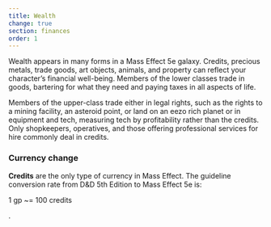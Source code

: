 ```yaml
---
title: Wealth
change: true
section: finances
order: 1
---
```

Wealth appears in many forms in a Mass Effect 5e galaxy. Credits, precious metals, trade goods, art objects, animals, and
property can reflect your character’s financial well-being. Members of the lower classes trade in goods, bartering for
what they need and paying taxes in all aspects of life.

Members of the upper-class trade either in legal rights, such as the rights to a mining facility, an asteroid point, or
land on an eezo rich planet or in equipment and tech, measuring tech by profitability rather than the credits. Only
shopkeepers, operatives, and those offering professional services for hire commonly deal in credits.

### Currency <v-chip color="orange accent-2" text-color="black" class="v-chip--x-small">change</v-chip>
__Credits__ are the only type of currency in Mass Effect. The guideline conversion rate from D&D 5th Edition to Mass
Effect 5e is:

<p class="headline">1 gp ~= 100 credits</p>.

<me-source-reference pages="43" source="basic"></me-source-reference>
